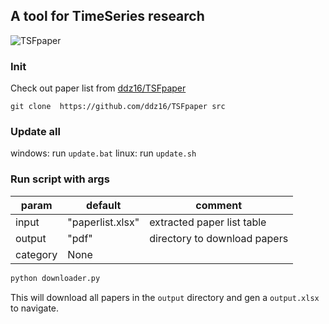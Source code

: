 ## A tool for TimeSeries research

![TSFpaper](https://img.shields.io/github/stars/ddz16/TSFpaper)

### Init 

Check out paper list from [ddz16/TSFpaper](https://github.com/ddz16/TSFpaper)

~~~
git clone  https://github.com/ddz16/TSFpaper src
~~~

### Update all

windows: run `update.bat`
linux: run `update.sh`

### Run script with args

| param    | default          | comment                      |
| -------- | ---------------- | ---------------------------- |
| input    | "paperlist.xlsx" | extracted paper list table   |
| output   | "pdf"            | directory to download papers |
| category | None             |                              |

~~~python
python downloader.py
~~~
This will download all papers in the `output` directory and gen a  `output.xlsx` to navigate.

